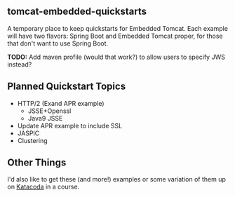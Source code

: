 ## tomcat-embedded-quickstarts

A temporary place to keep quickstarts for Embedded Tomcat. Each example will have two flavors: Spring Boot and Embedded Tomcat proper, for those that don't want to use Spring Boot.

**TODO:** Add maven profile (would that work?) to allow users to specify JWS instead?

## Planned Quickstart Topics

* HTTP/2 (Exand APR example)
    * JSSE+Openssl
    * Java9 JSSE
* Update APR example to include SSL
* JASPIC
* Clustering

## Other Things

I'd also like to get these (and more!) examples or some variation of them up on [Katacoda](https://katacoda.com/) in a course.

